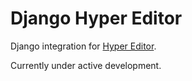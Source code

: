 # Django Hyper Editor
Django integration for [Hyper Editor](https://github.com/divineitlimited/hyper-editor).

Currently under active development.